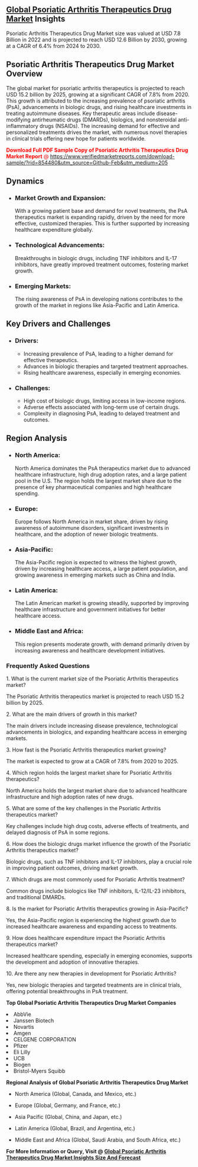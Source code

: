 <h2><a href="https://www.verifiedmarketreports.com/download-sample/?rid=854480&amp;utm_source=Github&amp;utm_medium=205" target="_blank">Global Psoriatic Arthritis Therapeutics Drug Market</a> Insights</h2><p>Psoriatic Arthritis Therapeutics Drug Market size was valued at USD 7.8 Billion in 2022 and is projected to reach USD 12.6 Billion by 2030, growing at a CAGR of 6.4% from 2024 to 2030.</p><p> <h2>Psoriatic Arthritis Therapeutics Drug Market Overview</h2> <p>The global market for psoriatic arthritis therapeutics is projected to reach USD 15.2 billion by 2025, growing at a significant CAGR of 7.8% from 2020. This growth is attributed to the increasing prevalence of psoriatic arthritis (PsA), advancements in biologic drugs, and rising healthcare investments in treating autoimmune diseases. Key therapeutic areas include disease-modifying antirheumatic drugs (DMARDs), biologics, and nonsteroidal anti-inflammatory drugs (NSAIDs). The increasing demand for effective and personalized treatments drives the market, with numerous novel therapies in clinical trials offering new hope for patients worldwide.</p> <p><p><span class=""><span style="color: #ff0000;"><strong>Download Full PDF Sample Copy of Psoriatic Arthritis Therapeutics Drug Market Report</strong> @ </span><a href="https://www.verifiedmarketreports.com/download-sample/?rid=854480&amp;utm_source=Github-Feb&amp;utm_medium=205" target="_blank">https://www.verifiedmarketreports.com/download-sample/?rid=854480&amp;utm_source=Github-Feb&amp;utm_medium=205</a></span></p></p> <h2>Dynamics</h2> <ul> <li><h3>Market Growth and Expansion:</h3> With a growing patient base and demand for novel treatments, the PsA therapeutics market is expanding rapidly, driven by the need for more effective, customized therapies. This is further supported by increasing healthcare expenditure globally.</li> <li><h3>Technological Advancements:</h3> Breakthroughs in biologic drugs, including TNF inhibitors and IL-17 inhibitors, have greatly improved treatment outcomes, fostering market growth.</li> <li><h3>Emerging Markets:</h3> The rising awareness of PsA in developing nations contributes to the growth of the market in regions like Asia-Pacific and Latin America.</li> </ul> <h2>Key Drivers and Challenges</h2> <ul> <li><h3>Drivers:</h3> <ul> <li>Increasing prevalence of PsA, leading to a higher demand for effective therapeutics.</li> <li>Advances in biologic therapies and targeted treatment approaches.</li> <li>Rising healthcare awareness, especially in emerging economies.</li> </ul> </li> <li><h3>Challenges:</h3> <ul> <li>High cost of biologic drugs, limiting access in low-income regions.</li> <li>Adverse effects associated with long-term use of certain drugs.</li> <li>Complexity in diagnosing PsA, leading to delayed treatment and outcomes.</li> </ul> </li> </ul> <h2>Region Analysis</h2> <ul> <li><h3>North America:</h3> North America dominates the PsA therapeutics market due to advanced healthcare infrastructure, high drug adoption rates, and a large patient pool in the U.S. The region holds the largest market share due to the presence of key pharmaceutical companies and high healthcare spending.</li> <li><h3>Europe:</h3> Europe follows North America in market share, driven by rising awareness of autoimmune disorders, significant investments in healthcare, and the adoption of newer biologic treatments.</li> <li><h3>Asia-Pacific:</h3> The Asia-Pacific region is expected to witness the highest growth, driven by increasing healthcare access, a large patient population, and growing awareness in emerging markets such as China and India.</li> <li><h3>Latin America:</h3> The Latin American market is growing steadily, supported by improving healthcare infrastructure and government initiatives for better healthcare access.</li> <li><h3>Middle East and Africa:</h3> This region presents moderate growth, with demand primarily driven by increasing awareness and healthcare development initiatives.</li> </ul> <h3>Frequently Asked Questions</h3> <p>1. What is the current market size of the Psoriatic Arthritis therapeutics market?</p> <p>The Psoriatic Arthritis therapeutics market is projected to reach USD 15.2 billion by 2025.</p> <p>2. What are the main drivers of growth in this market?</p> <p>The main drivers include increasing disease prevalence, technological advancements in biologics, and expanding healthcare access in emerging markets.</p> <p>3. How fast is the Psoriatic Arthritis therapeutics market growing?</p> <p>The market is expected to grow at a CAGR of 7.8% from 2020 to 2025.</p> <p>4. Which region holds the largest market share for Psoriatic Arthritis therapeutics?</p> <p>North America holds the largest market share due to advanced healthcare infrastructure and high adoption rates of new drugs.</p> <p>5. What are some of the key challenges in the Psoriatic Arthritis therapeutics market?</p> <p>Key challenges include high drug costs, adverse effects of treatments, and delayed diagnosis of PsA in some regions.</p> <p>6. How does the biologic drugs market influence the growth of the Psoriatic Arthritis therapeutics market?</p> <p>Biologic drugs, such as TNF inhibitors and IL-17 inhibitors, play a crucial role in improving patient outcomes, driving market growth.</p> <p>7. Which drugs are most commonly used for Psoriatic Arthritis treatment?</p> <p>Common drugs include biologics like TNF inhibitors, IL-12/IL-23 inhibitors, and traditional DMARDs.</p> <p>8. Is the market for Psoriatic Arthritis therapeutics growing in Asia-Pacific?</p> <p>Yes, the Asia-Pacific region is experiencing the highest growth due to increased healthcare awareness and expanding access to treatments.</p> <p>9. How does healthcare expenditure impact the Psoriatic Arthritis therapeutics market?</p> <p>Increased healthcare spending, especially in emerging economies, supports the development and adoption of innovative therapies.</p> <p>10. Are there any new therapies in development for Psoriatic Arthritis?</p> <p>Yes, new biologic therapies and targeted treatments are in clinical trials, offering potential breakthroughs in PsA treatment.</p> </p><p><strong>Top Global Psoriatic Arthritis Therapeutics Drug Market Companies</strong></p><div data-test-id=""><p><li>AbbVie</li><li> Janssen Biotech</li><li> Novartis</li><li> Amgen</li><li> CELGENE CORPORATION</li><li> Pfizer</li><li> Eli Lilly</li><li> UCB</li><li> Biogen</li><li> Bristol-Myers Squibb</li></p><div><strong>Regional Analysis of&nbsp;Global Psoriatic Arthritis Therapeutics Drug Market</strong></div><ul><li dir="ltr"><p dir="ltr">North America&nbsp;(Global, Canada, and Mexico, etc.)</p></li><li dir="ltr"><p dir="ltr">Europe (Global, Germany, and France, etc.)</p></li><li dir="ltr"><p dir="ltr">Asia Pacific&nbsp;(Global, China, and Japan, etc.)</p></li><li dir="ltr"><p dir="ltr">Latin America&nbsp;(Global, Brazil, and Argentina, etc.)</p></li><li dir="ltr">Middle East and Africa&nbsp;(Global, Saudi Arabia, and South Africa, etc.)</li></ul><p><strong>For More Information or Query, Visit @&nbsp;</strong><strong><a href="https://www.verifiedmarketreports.com/product/psoriatic-arthritis-therapeutics-drug-market/?utm_source=Github&amp;utm_medium=205" target="_blank">Global Psoriatic Arthritis Therapeutics Drug Market Insights Size And Forecast</a></strong></p></div>
